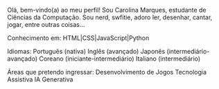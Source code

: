 Olá, bem-vindo(a) ao meu perfil!
Sou Carolina Marques, estudante de Ciências da Computação.
Sou nerd, swfitie, adoro ler, desenhar, cantar, jogar, entre outras coisas...

Conhecimento em:
HTML|CSS|JavaScript|Python

Idiomas:
Português (nativa)
Inglês (avançado)
Japonês (intermediário-avançado)
Coreano (iniciante-intermediário)
Italiano (intermediário)

Áreas que pretendo ingressar:
Desenvolvimento de Jogos
Tecnologia Assistiva
IA Generativa
